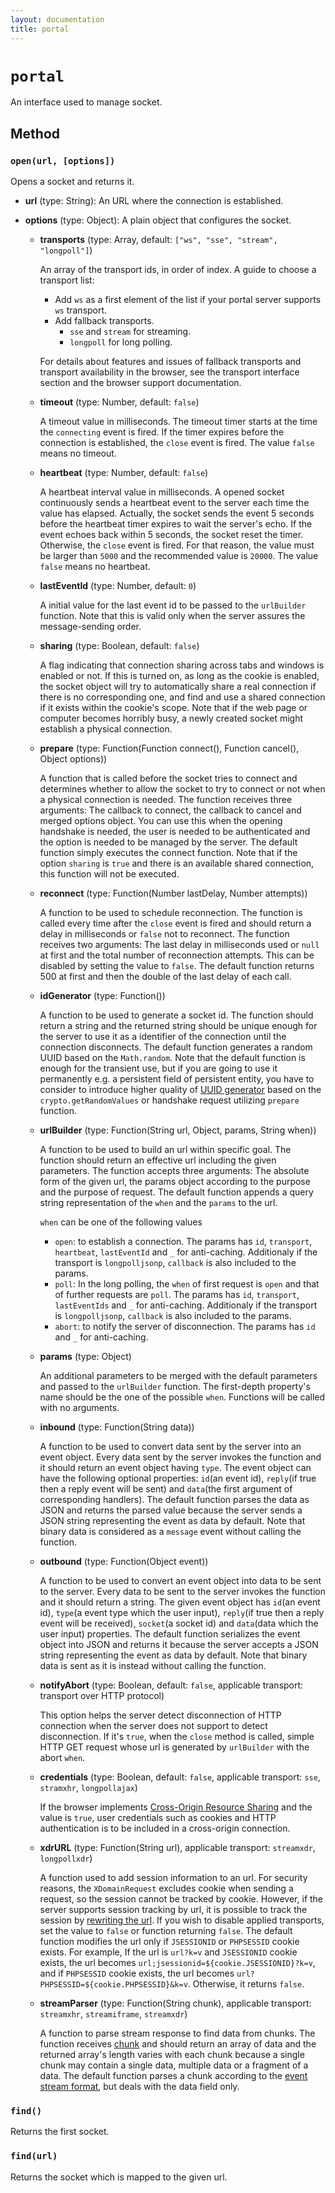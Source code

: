 ```yaml
---
layout: documentation
title: portal
---
```


# `portal`
An interface used to manage socket.

## Method

### `open(url, [options])`

Opens a socket and returns it.

* **url** (type: String): An URL where the connection is established. 
* **options** (type: Object): A plain object that configures the socket.
                       
    * **transports** (type: Array, default: `["ws", "sse", "stream", "longpoll"]`)
        
        An array of the transport ids, in order of index. A guide to choose a transport list:
        * Add `ws` as a first element of the list if your portal server supports `ws` transport.
        * Add fallback transports.
          * `sse` and `stream` for streaming. 
          * `longpoll` for long polling. 
        
        For details about features and issues of fallback transports and transport availability in the browser, see the transport interface section and the browser support documentation.
        
    * **timeout** (type: Number, default: `false`)
        
        A timeout value in milliseconds. The timeout timer starts at the time the `connecting` event is fired. If the timer expires before the connection is established, the `close` event is fired. The value `false` means no timeout.
        
    * **heartbeat** (type: Number, default: `false`)
        
        A heartbeat interval value in milliseconds. A opened socket continuously sends a heartbeat event to the server each time the value has elapsed. Actually, the socket sends the event 5 seconds before the heartbeat timer expires to wait the server's echo. If the event echoes back within 5 seconds, the socket reset the timer. Otherwise, the `close` event is fired. For that reason, the value must be larger than `5000` and the recommended value is `20000`. The value `false` means no heartbeat.
        
    * **lastEventId** (type: Number, default: `0`)
        
        A initial value for the last event id to be passed to the `urlBuilder` function. Note that this is valid only when the server assures the message-sending order.
        
    * **sharing** (type: Boolean, default: `false`)
        
        A flag indicating that connection sharing across tabs and windows is enabled or not. If this is turned on, as long as the cookie is enabled, the socket object will try to automatically share a real connection if there is no corresponding one, and find and use a shared connection if it exists within the cookie's scope. Note that if the web page or computer becomes horribly busy, a newly created socket might establish a physical connection. 
        
    * **prepare** (type: Function(Function connect(), Function cancel(), Object options))
        
        A function that is called before the socket tries to connect and determines whether to allow the socket to try to connect or not when a physical connection is needed. The function receives three arguments: The callback to connect, the callback to cancel and merged options object. You can use this when the opening handshake is needed, the user is needed to be authenticated and the option is needed to be managed by the server. The default function simply executes the connect function. Note that if the option `sharing` is `true` and there is an available shared connection, this function will not be executed.
        
    * **reconnect** (type: Function(Number lastDelay, Number attempts))
        
        A function to be used to schedule reconnection. The function is called every time after the `close` event is fired and should return a delay in milliseconds or `false` not to reconnect. The function receives two arguments: The last delay in milliseconds used or `null` at first and the total number of reconnection attempts. This can be disabled by setting the value to `false`. The default function returns 500 at first and then the double of the last delay of each call.
        
    * **idGenerator** (type: Function())
        
        A function to be used to generate a socket id. The function should return a string and the returned string should be unique enough for the server to use it as a identifier of the connection until the connection disconnects. The default function generates a random UUID based on the `Math.random`. Note that the default function is enough for the transient use, but if you are going to use it permanently e.g. a persistent field of persistent entity, you have to consider to introduce higher quality of [UUID generator](https://github.com/broofa/node-uuid) based on the `crypto.getRandomValues` or handshake request utilizing `prepare` function.
        
    * **urlBuilder** (type: Function(String url, Object, params, String when))
        
        A function to be used to build an url within specific goal. The function should return an effective url including the given parameters. The function accepts three arguments: The absolute form of the given url, the params object according to the purpose and the purpose of request. The default function appends a query string representation of the `when` and the `params` to the url.
        
        `when` can be one of the following values
        
        * `open`: to establish a connection.  The params has `id`, `transport`, `heartbeat`, `lastEventId` and `_` for anti-caching. Additionaly if the transport is `longpolljsonp`, `callback` is also included to the params.
        * `poll`: In the long polling, the `when` of first request is `open` and that of further requests are `poll`. The params has `id`, `transport`, `lastEventIds` and `_` for anti-caching. Additionaly if the transport is `longpolljsonp`, `callback` is also included to the params.
        * `abort`: to notify the server of disconnection. The params has `id` and `_` for anti-caching.
        
    * **params** (type: Object)
        
        An additional parameters to be merged with the default parameters and passed to the `urlBuilder` function. The first-depth property's name should be the one of the possible `when`. Functions will be called with no arguments.
        
    * **inbound** (type: Function(String data))
        
        A function to be used to convert data sent by the server into an event object. Every data sent by the server invokes the function and it should return an event object having `type`. The event object can have the following optional properties: `id`(an event id), `reply`(if true then a reply event will be sent) and `data`(the first argument of corresponding handlers). The default function parses the data as JSON and returns the parsed value because the server sends a JSON string representing the event as data by default. Note that binary data is considered as a `message` event without calling the function.
        
    * **outbound** (type: Function(Object event))
        
        A function to be used to convert an event object into data to be sent to the server. Every data to be sent to the server invokes the function and it should return a string. The given event object has `id`(an event id), `type`(a event type which the user input), `reply`(if true then a reply event will be received), `socket`(a socket id) and `data`(data which the user input) properties. The default function serializes the event object into JSON and returns it because the server accepts a JSON string representing the event as data by default. Note that binary data is sent as it is instead without calling the function.
        
    * **notifyAbort** (type: Boolean, default: `false`, applicable transport: transport over HTTP protocol)
        
        This option helps the server detect disconnection of HTTP connection when the server does not support to detect disconnection. If it's `true`, when the `close` method is called, simple HTTP GET request whose url is generated by `urlBuilder` with the abort `when`.
        
    * **credentials** (type: Boolean, default: `false`, applicable transport: `sse`, `stramxhr`, `longpollajax`)
        
        If the browser implements [Cross-Origin Resource Sharing](http://www.w3.org/TR/cors/) and the value is `true`, user credentials such as cookies and HTTP authentication is to be included in a cross-origin connection.
        
    * **xdrURL** (type: Function(String url), applicable transport: `streamxdr`, `longpollxdr`)
        
        A function used to add session information to an url. For security reasons, the `XDomainRequest` excludes cookie when sending a request, so the session cannot be tracked by cookie. However, if the server supports session tracking by url, it is possible to track the session by [rewriting the url](http://stackoverflow.com/questions/6453779/maintaining-session-by-rewriting-url). If you wish to disable applied transports, set the value to `false` or function returning `false`. The default function modifies the url only if `JSESSIONID` or `PHPSESSID` cookie exists. For example, If the url is `url?k=v` and `JSESSIONID` cookie exists, the url becomes `url;jsessionid=${cookie.JSESSIONID}?k=v`, and if `PHPSESSID` cookie exists, the url becomes `url?PHPSESSID=${cookie.PHPSESSID}&k=v`. Otherwise, it returns `false`.
        
    * **streamParser** (type: Function(String chunk), applicable transport: `streamxhr`, `streamiframe`, `streamxdr`)
        
        A function to parse stream response to find data from chunks. The function receives [chunk](http://www.w3.org/Protocols/rfc2616/rfc2616-sec3.html#sec3.6.1) and should return an array of data and the returned array's length varies with each chunk because a single chunk may contain a single data, multiple data or a fragment of a data. The default function parses a chunk according to the [event stream format](http://www.w3.org/TR/eventsource/#parsing-an-event-stream), but deals with the data field only.
        
### `find()`

Returns the first socket.

### `find(url)`

Returns the socket which is mapped to the given url.
